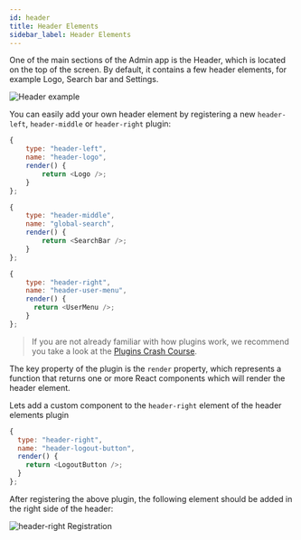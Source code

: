 ```yaml
---
id: header
title: Header Elements
sidebar_label: Header Elements
---
```


One of the main sections of the Admin app is the Header, which is located on the top of the screen. By default, it contains a few header elements, for example Logo, Search bar and Settings.

![Header example](/img/webiny-apps/admin/development/header/header-1.png)

You can easily add your own header element by registering a new `header-left`, `header-middle` or `header-right` plugin:

```javascript
{
    type: "header-left",
    name: "header-logo",
    render() {
        return <Logo />;
    }
};
```

```javascript
{
    type: "header-middle",
    name: "global-search",
    render() {
        return <SearchBar />;
    }
};
```

```javascript
{
    type: "header-right",
    name: "header-user-menu",
    render() {
      return <UserMenu />;
    }
};
```

> If you are not already familiar with how plugins work, we recommend you take a look at the [Plugins Crash Course](/docs/developer-tutorials/plugins-crash-course).

The key property of the plugin is the `render` property, which represents a function that returns one or more React components which will render the header element.

Lets add a custom component to the `header-right` element of the header elements plugin

```javascript
{
  type: "header-right",
  name: "header-logout-button",
  render() {
    return <LogoutButton />;
  }
};
```

After registering the above plugin, the following element should be added in the right side of the header:

![header-right Registration](/img/webiny-apps/admin/development/header/header-2.png)
